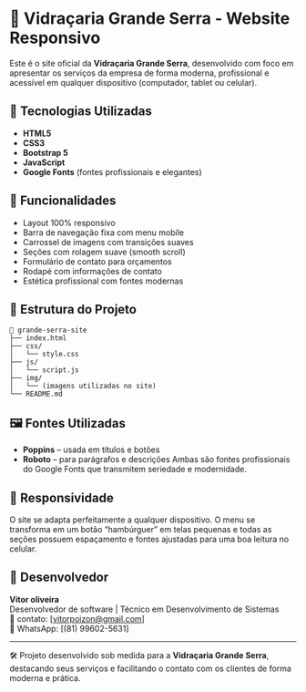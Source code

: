 
# 🌟 Vidraçaria Grande Serra - Website Responsivo

Este é o site oficial da **Vidraçaria Grande Serra**, desenvolvido com foco em apresentar os serviços da empresa de forma moderna, profissional e acessível em qualquer dispositivo (computador, tablet ou celular).

## 🔧 Tecnologias Utilizadas

- **HTML5**
- **CSS3**
- **Bootstrap 5**
- **JavaScript**
- **Google Fonts** (fontes profissionais e elegantes)

## 🧩 Funcionalidades

- Layout 100% responsivo
- Barra de navegação fixa com menu mobile
- Carrossel de imagens com transições suaves
- Seções com rolagem suave (smooth scroll)
- Formulário de contato para orçamentos
- Rodapé com informações de contato
- Estética profissional com fontes modernas

## 📁 Estrutura do Projeto

```
📂 grande-serra-site
├── index.html
├── css/
│   └── style.css
├── js/
│   └── script.js
├── img/
│   └── (imagens utilizadas no site)
└── README.md
```

## 🖼️ Fontes Utilizadas

- **Poppins** – usada em títulos e botões
- **Roboto** – para parágrafos e descrições
Ambas são fontes profissionais do Google Fonts que transmitem seriedade e modernidade.

## 📱 Responsividade

O site se adapta perfeitamente a qualquer dispositivo. O menu se transforma em um botão “hambúrguer” em telas pequenas e todas as seções possuem espaçamento e fontes ajustadas para uma boa leitura no celular.


## 💼 Desenvolvedor

**Vitor oliveira**  
Desenvolvedor de software | Técnico em Desenvolvimento de Sistemas  
📧 contato: [vitorpoizon@gmail.com]  
📱 WhatsApp: [(81) 99602-5631]  

---

🛠️ Projeto desenvolvido sob medida para a **Vidraçaria Grande Serra**, destacando seus serviços e facilitando o contato com os clientes de forma moderna e prática.
